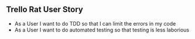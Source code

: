 ## Trello Rat User Story

  - As a User I want to do TDD so that I can limit the errors in my code
  - As a User I want to do automated testing so that testing is less laborious

